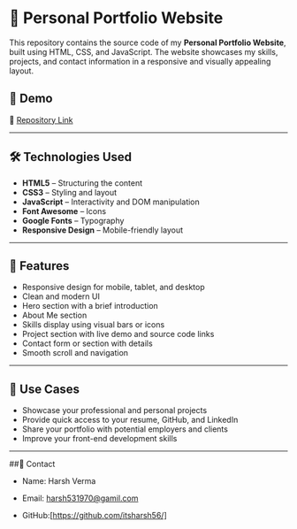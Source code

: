 # 💼 Personal Portfolio Website

This repository contains the source code of my **Personal Portfolio Website**, built using HTML, CSS, and JavaScript. The website showcases my skills, projects, and contact information in a responsive and visually appealing layout.

## 🚀 Demo

📂 [Repository Link](https://github.com/itsharsh56/portfolio)

---

## 🛠️ Technologies Used

- **HTML5** – Structuring the content  
- **CSS3** – Styling and layout  
- **JavaScript** – Interactivity and DOM manipulation  
- **Font Awesome** – Icons  
- **Google Fonts** – Typography  
- **Responsive Design** – Mobile-friendly layout

---

## 📂 Features

- Responsive design for mobile, tablet, and desktop  
- Clean and modern UI  
- Hero section with a brief introduction  
- About Me section  
- Skills display using visual bars or icons  
- Project section with live demo and source code links  
- Contact form or section with details  
- Smooth scroll and navigation

---

## 📌 Use Cases

- Showcase your professional and personal projects  
- Provide quick access to your resume, GitHub, and LinkedIn  
- Share your portfolio with potential employers and clients  
- Improve your front-end development skills

---

##🤝 Contact
- Name: Harsh Verma

- Email: harsh531970@gamil.com

- GitHub:[https://github.com/itsharsh56/]
